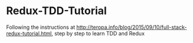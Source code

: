 # Redux-TDD-Tutorial

Following the instructions at http://teropa.info/blog/2015/09/10/full-stack-redux-tutorial.html, step by step to learn TDD and Redux

